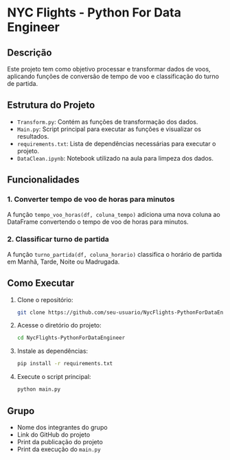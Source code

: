 # NYC Flights - Python For Data Engineer

## Descrição
Este projeto tem como objetivo processar e transformar dados de voos, aplicando funções de conversão de tempo de voo e classificação do turno de partida.

## Estrutura do Projeto
- `Transform.py`: Contém as funções de transformação dos dados.
- `Main.py`: Script principal para executar as funções e visualizar os resultados.
- `requirements.txt`: Lista de dependências necessárias para executar o projeto.
- `DataClean.ipynb`: Notebook utilizado na aula para limpeza dos dados.

## Funcionalidades
### 1. Converter tempo de voo de horas para minutos
A função `tempo_voo_horas(df, coluna_tempo)` adiciona uma nova coluna ao DataFrame convertendo o tempo de voo de horas para minutos.

### 2. Classificar turno de partida
A função `turno_partida(df, coluna_horario)` classifica o horário de partida em Manhã, Tarde, Noite ou Madrugada.

## Como Executar
1. Clone o repositório:
   ```bash
   git clone https://github.com/seu-usuario/NycFlights-PythonForDataEngineer.git
   ```
2. Acesse o diretório do projeto:
   ```bash
   cd NycFlights-PythonForDataEngineer
   ```
3. Instale as dependências:
   ```bash
   pip install -r requirements.txt
   ```
4. Execute o script principal:
   ```bash
   python main.py
   ```

## Grupo
- Nome dos integrantes do grupo
- Link do GitHub do projeto
- Print da publicação do projeto
- Print da execução do `main.py`